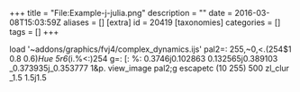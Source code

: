 +++
title = "File:Example-j-julia.png"
description = ""
date = 2016-03-08T15:03:59Z
aliases = []
[extra]
id = 20419
[taxonomies]
categories = []
tags = []
+++

load '~addons/graphics/fvj4/complex_dynamics.ijs'
pal2=: 255,~0,<.(254$1 0.8 0.6)*Hue 5r6*(i.%<:)254
g=: [: %: 0.3746j0.102863 0.132565j0.389103 _0.373935j_0.353777 1&p.
view_image pal2;g escapetc (10 255) 500 zl_clur _1.5 1.5j1.5
